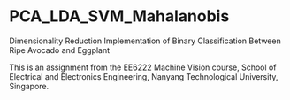 # PCA_LDA_SVM_Mahalanobis
Dimensionality Reduction Implementation of Binary Classification Between Ripe Avocado and Eggplant

This is an assignment from the EE6222 Machine Vision course, School of Electrical and Electronics Engineering, Nanyang Technological University, Singapore. 

